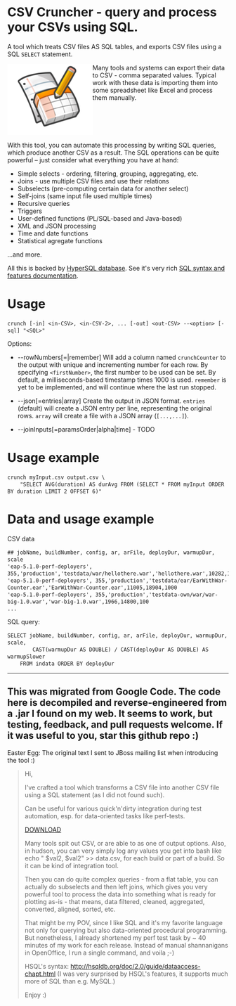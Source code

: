 CSV Cruncher - query and process your CSVs using SQL.
====================================================

A tool which treats CSV files AS SQL tables, and exports CSV files using a SQL `SELECT` statement.

<img src="./docs/images/icon.png" align="left" style="float: left;">

<!--
! [icon](/docs/images/icon.png)
http://static.openheatmap.com/images/googleicon.png
-->

Many tools and systems can export their data to CSV - comma separated values.
Typical work with these data is importing them into some spreadsheet like Excel and process them manually.

<div style="clear: both"></div>


With this tool, you can automate this processing by writing SQL queries, which produce another CSV as a result.
The SQL operations can be quite powerful – just consider what everything you have at hand:

 * Simple selects - ordering, filtering, grouping, aggregating, etc.
 * Joins - use multiple CSV files and use their relations
 * Subselects (pre-computing certain data for another select)
 * Self-joins (same input file used multiple times)
 * Recursive queries
 * Triggers
 * User-defined functions (PL/SQL-based and Java-based)
 * XML and JSON processing
 * Time and date functions
 * Statistical agregate functions

...and more.

All this is backed by [HyperSQL database](http://hsqldb.org/).
See it's very rich [SQL syntax and features documentation](http://hsqldb.org/doc/2.0/guide/dataaccess-chapt.html).

Usage
=====

    crunch [-in] <in-CSV>, <in-CSV-2>, ... [-out] <out-CSV> --<option> [-sql] "<SQL>"

Options:

 * --rowNumbers[=<firstNumber>|remember]
    Will add a column named `crunchCounter` to the output with unique and incrementing number for each row.
    By specifying `<firstNumber>`, the first number to be used can be set.
    By default, a milliseconds-based timestamp times 1000 is used.
    `remember` is yet to be implemented, and will continue where the last run stopped.

 * --json[=entries|array]
    Create the output in JSON format.
    `entries` (default) will create a JSON entry per line, representing the original rows.
    `array` will create a file with a JSON array (`[...,...]`).

 * --joinInputs[=paramsOrder|alpha|time] - TODO

Usage example
=============

    crunch myInput.csv output.csv \
        "SELECT AVG(duration) AS durAvg FROM (SELECT * FROM myInput ORDER BY duration LIMIT 2 OFFSET 6)"

Data and usage example
======================

CSV data

    ## jobName, buildNumber, config, ar, arFile, deployDur, warmupDur, scale
    'eap-5.1.0-perf-deployers', 355,'production','testdata/war/hellothere.war','hellothere.war',10282,14804,1000
    'eap-5.1.0-perf-deployers', 355,'production','testdata/ear/EarWithWar-Counter.ear','EarWithWar-Counter.ear',11005,18904,1000
    'eap-5.1.0-perf-deployers', 355,'production','testdata-own/war/war-big-1.0.war','war-big-1.0.war',1966,14800,100
    ...

SQL query:

    SELECT jobName, buildNumber, config, ar, arFile, deployDur, warmupDur, scale,
            CAST(warmupDur AS DOUBLE) / CAST(deployDur AS DOUBLE) AS warmupSlower
        FROM indata ORDER BY deployDur

----------------------------------------------
This was migrated from Google Code.
The code here is decompiled and reverse-engineered from a  .jar I found on my web.
It seems to work, but testing, feedback, and pull requests welcome.
If it was useful to you, star this github repo :)
----------------------------------------------

Easter Egg: The original text I sent to JBoss mailing list when introducing the tool :)


> Hi,
>
> I've crafted a tool which transforms a CSV file into another CSV file using a SQL statement (as I did not found such).
>
> Can be useful for various quick'n'dirty integration during test automation, esp. for data-oriented tasks like perf-tests.
>
> [DOWNLOAD](http://ondra.zizka.cz/stranky/programovani/java/apps/CsvCruncher-1.0.jar)
>
> Many tools spit out CSV, or are able to as one of output options. Also, in hudson, you can very simply log any values you get into bash like echo " $val2, $val2" >> data.csv, for each build or part of a build. So it can be kind of integration tool.
>
> Then you can do quite complex queries - from a flat table, you can actually do subselects and then left joins, which gives you very powerful tool to process the data into something what is ready for plotting as-is - that means, data filtered, cleaned, aggregated, converted, aligned, sorted, etc.
>
> That might be my POV, since I like SQL and it's my favorite language not only for querying but also data-oriented procedural programming. But nonetheless, I already shortened my perf test task by ~ 40 minutes of my work for each release. Instead of manual shannanigans in OpenOffice, I run a single command, and voila ;-)
>
> HSQL's syntax: http://hsqldb.org/doc/2.0/guide/dataaccess-chapt.html (I was very surprised by HSQL's features, it supports much more of SQL than e.g. MySQL.)
>
> Enjoy :)
